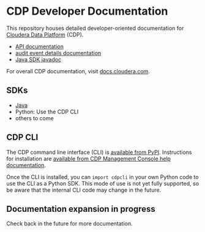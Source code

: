 # CDP Developer Documentation

This repository houses detailed developer-oriented documentation for
[Cloudera Data Platform](https://www.cloudera.com/products/cloudera-data-platform.html)
(CDP).

* [API documentation](./api-docs)
* [audit event details documentation](./audit-details-docs)
* [Java SDK javadoc](https://cloudera.github.io/cdp-sdk-java/)

For overall CDP documentation, visit [docs.cloudera.com](https://docs.cloudera.com/).

## SDKs

* [Java](https://github.com/cloudera/cdp-sdk-java)
* Python: Use the CDP CLI
* others to come

## CDP CLI

The CDP command line interface (CLI) is [available from PyPI](https://pypi.org/project/cdpcli/). Instructions for installation are [available from CDP Management Console help documentation](https://docs.cloudera.com/management-console/cloud/cli/topics/mc-installing-cdp-client.html).

Once the CLI is installed, you can `import cdpcli` in your own Python code to use the CLI as a Python SDK. This mode of use is not yet fully supported, so be aware that the internal CLI code may change in the future.

## Documentation expansion in progress

Check back in the future for more documentation.
